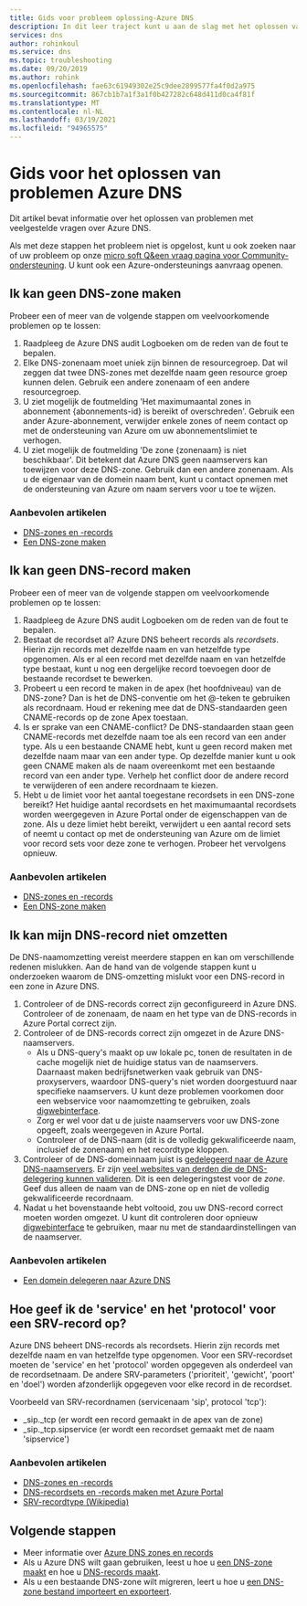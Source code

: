 ```yaml
---
title: Gids voor probleem oplossing-Azure DNS
description: In dit leer traject kunt u aan de slag met het oplossen van veelvoorkomende problemen met Azure DNS
services: dns
author: rohinkoul
ms.service: dns
ms.topic: troubleshooting
ms.date: 09/20/2019
ms.author: rohink
ms.openlocfilehash: fae63c61949302e25c9dee2899577fa4f0d2a975
ms.sourcegitcommit: 867cb1b7a1f3a1f0b427282c648d411d0ca4f81f
ms.translationtype: MT
ms.contentlocale: nl-NL
ms.lasthandoff: 03/19/2021
ms.locfileid: "94965575"
---
```

# <a name="azure-dns-troubleshooting-guide"></a>Gids voor het oplossen van problemen Azure DNS

Dit artikel bevat informatie over het oplossen van problemen met veelgestelde vragen over Azure DNS.

Als met deze stappen het probleem niet is opgelost, kunt u ook zoeken naar of uw probleem op onze [micro soft Q&een vraag pagina voor Community-ondersteuning](/answers/topics/azure-virtual-network.html). U kunt ook een Azure-ondersteunings aanvraag openen.


## <a name="i-cant-create-a-dns-zone"></a>Ik kan geen DNS-zone maken

Probeer een of meer van de volgende stappen om veelvoorkomende problemen op te lossen:

1.  Raadpleeg de Azure DNS audit Logboeken om de reden van de fout te bepalen.
2.  Elke DNS-zonenaam moet uniek zijn binnen de resourcegroep. Dat wil zeggen dat twee DNS-zones met dezelfde naam geen resource groep kunnen delen. Gebruik een andere zonenaam of een andere resourcegroep.
3.  U ziet mogelijk de foutmelding 'Het maximumaantal zones in abonnement {abonnements-id} is bereikt of overschreden'. Gebruik een ander Azure-abonnement, verwijder enkele zones of neem contact op met de ondersteuning van Azure om uw abonnementslimiet te verhogen.
4.  U ziet mogelijk de foutmelding 'De zone {zonenaam} is niet beschikbaar'. Dit betekent dat Azure DNS geen naamservers kan toewijzen voor deze DNS-zone. Gebruik dan een andere zonenaam. Als u de eigenaar van de domein naam bent, kunt u contact opnemen met de ondersteuning van Azure om naam servers voor u toe te wijzen.


### <a name="recommended-articles"></a>Aanbevolen artikelen

* [DNS-zones en -records](dns-zones-records.md)
* [Een DNS-zone maken](./dns-getstarted-portal.md)

## <a name="i-cant-create-a-dns-record"></a>Ik kan geen DNS-record maken

Probeer een of meer van de volgende stappen om veelvoorkomende problemen op te lossen:

1.  Raadpleeg de Azure DNS audit Logboeken om de reden van de fout te bepalen.
2.  Bestaat de recordset al?  Azure DNS beheert records als *recordsets*. Hierin zijn records met dezelfde naam en van hetzelfde type opgenomen. Als er al een record met dezelfde naam en van hetzelfde type bestaat, kunt u nog een dergelijke record toevoegen door de bestaande recordset te bewerken.
3.  Probeert u een record te maken in de apex (het hoofdniveau) van de DNS-zone? Dan is het de DNS-conventie om het @-teken te gebruiken als recordnaam. Houd er rekening mee dat de DNS-standaarden geen CNAME-records op de zone Apex toestaan.
4.  Is er sprake van een CNAME-conflict?  De DNS-standaarden staan geen CNAME-records met dezelfde naam toe als een record van een ander type. Als u een bestaande CNAME hebt, kunt u geen record maken met dezelfde naam maar van een ander type.  Op dezelfde manier kunt u ook geen CNAME maken als de naam overeenkomt met een bestaande record van een ander type. Verhelp het conflict door de andere record te verwijderen of een andere recordnaam te kiezen.
5.  Hebt u de limiet voor het aantal toegestane recordsets in een DNS-zone bereikt? Het huidige aantal recordsets en het maximumaantal recordsets worden weergegeven in Azure Portal onder de eigenschappen van de zone. Als u deze limiet hebt bereikt, verwijdert u een aantal record sets of neemt u contact op met de ondersteuning van Azure om de limiet voor record sets voor deze zone te verhogen. Probeer het vervolgens opnieuw. 


### <a name="recommended-articles"></a>Aanbevolen artikelen

* [DNS-zones en -records](dns-zones-records.md)
* [Een DNS-zone maken](./dns-getstarted-portal.md)



## <a name="i-cant-resolve-my-dns-record"></a>Ik kan mijn DNS-record niet omzetten

De DNS-naamomzetting vereist meerdere stappen en kan om verschillende redenen mislukken. Aan de hand van de volgende stappen kunt u onderzoeken waarom de DNS-omzetting mislukt voor een DNS-record in een zone in Azure DNS.

1.  Controleer of de DNS-records correct zijn geconfigureerd in Azure DNS. Controleer of de zonenaam, de naam en het type van de DNS-records in Azure Portal correct zijn.
2.  Controleer of de DNS-records correct zijn omgezet in de Azure DNS-naamservers.
    - Als u DNS-query's maakt op uw lokale pc, tonen de resultaten in de cache mogelijk niet de huidige status van de naamservers.  Daarnaast maken bedrijfsnetwerken vaak gebruik van DNS-proxyservers, waardoor DNS-query's niet worden doorgestuurd naar specifieke naamservers.  U kunt deze problemen voorkomen door een webservice voor naamomzetting te gebruiken, zoals [digwebinterface](https://digwebinterface.com).
    - Zorg er wel voor dat u de juiste naamservers voor uw DNS-zone opgeeft, zoals weergegeven in Azure Portal.
    - Controleer of de DNS-naam (dit is de volledig gekwalificeerde naam, inclusief de zonenaam) en het recordtype kloppen.
3.  Controleer of de DNS-domeinnaam juist is [gedelegeerd naar de Azure DNS-naamservers](dns-domain-delegation.md). Er zijn [veel websites van derden die de DNS-delegering kunnen valideren](https://www.bing.com/search?q=dns+check+tool). Dit is een delegeringstest voor de *zone*. Geef dus alleen de naam van de DNS-zone op en niet de volledig gekwalificeerde recordnaam.
4.  Nadat u het bovenstaande hebt voltooid, zou uw DNS-record correct moeten worden omgezet. U kunt dit controleren door opnieuw [digwebinterface](https://digwebinterface.com) te gebruiken, maar nu met de standaardinstellingen van de naamserver.


### <a name="recommended-articles"></a>Aanbevolen artikelen

* [Een domein delegeren naar Azure DNS](dns-domain-delegation.md)



## <a name="how-do-i-specify-the-service-and-protocol-for-an-srv-record"></a>Hoe geef ik de 'service' en het 'protocol' voor een SRV-record op?

Azure DNS beheert DNS-records als recordsets. Hierin zijn records met dezelfde naam en van hetzelfde type opgenomen. Voor een SRV-recordset moeten de 'service' en het 'protocol' worden opgegeven als onderdeel van de recordsetnaam. De andere SRV-parameters ('prioriteit', 'gewicht', 'poort' en 'doel') worden afzonderlijk opgegeven voor elke record in de recordset.

Voorbeeld van SRV-recordnamen (servicenaam 'sip', protocol 'tcp'):

- \_sip.\_tcp (er wordt een record gemaakt in de apex van de zone)
- \_sip.\_tcp.sipservice (er wordt een recordset gemaakt met de naam 'sipservice')

### <a name="recommended-articles"></a>Aanbevolen artikelen

* [DNS-zones en -records](dns-zones-records.md)
* [DNS-recordsets en -records maken met Azure Portal](./dns-getstarted-portal.md)
* [SRV-recordtype (Wikipedia)](https://en.wikipedia.org/wiki/SRV_record)


## <a name="next-steps"></a>Volgende stappen

* Meer informatie over [Azure DNS zones en records](dns-zones-records.md)
* Als u Azure DNS wilt gaan gebruiken, leest u hoe u [een DNS-zone maakt](./dns-getstarted-portal.md) en hoe u [DNS-records maakt](./dns-getstarted-portal.md).
* Als u een bestaande DNS-zone wilt migreren, leert u hoe u [een DNS-zone bestand importeert en exporteert](dns-import-export.md).
